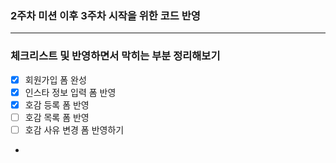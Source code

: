 ### 2주차 미션 이후 3주차 시작을 위한 코드 반영

---

### 체크리스트 및 반영하면서 막히는 부분 정리해보기

- [x] 회원가입 폼 완성
- [x] 인스타 정보 입력 폼 반영
- [x] 호감 등록 폼 반영
- [ ] 호감 목록 폼 반영
- [ ] 호감 사유 변경 폼 반영하기
- 
